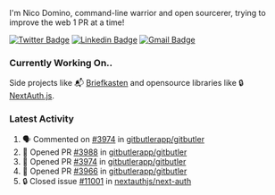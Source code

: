 
I'm Nico Domino, command-line warrior and open sourcerer, trying to improve the web 1 PR at a time!

[![Twitter Badge](https://img.shields.io/badge/-@ndom91-1ca0f1?style=flat-square&labelColor=1ca0f1&logo=twitter&logoColor=white&link=https://twitter.com/ndom91)](https://twitter.com/ndom91) [![Linkedin Badge](https://img.shields.io/badge/-ndom91-blue?style=flat-square&logo=Linkedin&logoColor=white&link=https://www.linkedin.com/in/ndom91/)](https://www.linkedin.com/in/ndom91/) [![Gmail Badge](https://img.shields.io/badge/-yo@ndo.dev-c14438?style=flat-square&logo=mail.ru&logoColor=white&link=mailto:yo@ndo.dev)](mailto:yo@ndo.dev)

### Currently Working On..

Side projects like 📬 [Briefkasten](https://briefkastenhq.com) and opensource libraries like 🔒 [NextAuth.js](https://github.com/nextauthjs/next-auth).

<!--START_SECTION_PROFILE_VIEWS:readme-info-->
<!--END_SECTION_PROFILE_VIEWS:readme-info-->

<!--START_SECTION_DAILY_COMMIT:readme-info-->
<!--END_SECTION_DAILY_COMMIT:readme-info-->

<!--START_SECTION_WEEKLY_COMMIT:readme-info-->
<!--END_SECTION_WEEKLY_COMMIT:readme-info-->

### Latest Activity

<!--START_SECTION:activity-->
1. 🗣 Commented on [#3974](https://github.com/gitbutlerapp/gitbutler/pull/3974#issuecomment-2149163902) in [gitbutlerapp/gitbutler](https://github.com/gitbutlerapp/gitbutler)
2. 💪 Opened PR [#3988](https://github.com/gitbutlerapp/gitbutler/pull/3988) in [gitbutlerapp/gitbutler](https://github.com/gitbutlerapp/gitbutler)
3. 💪 Opened PR [#3974](https://github.com/gitbutlerapp/gitbutler/pull/3974) in [gitbutlerapp/gitbutler](https://github.com/gitbutlerapp/gitbutler)
4. 💪 Opened PR [#3966](https://github.com/gitbutlerapp/gitbutler/pull/3966) in [gitbutlerapp/gitbutler](https://github.com/gitbutlerapp/gitbutler)
5. 🔒 Closed issue [#11001](https://github.com/nextauthjs/next-auth/issues/11001) in [nextauthjs/next-auth](https://github.com/nextauthjs/next-auth)
<!--END_SECTION:activity-->
